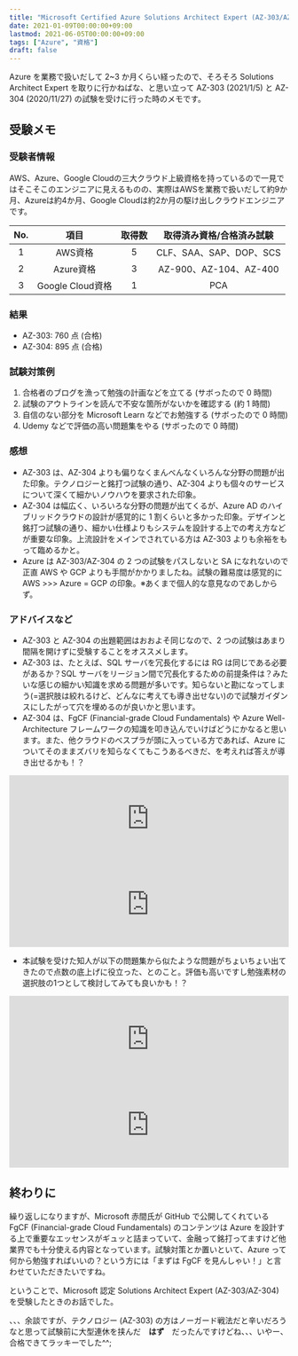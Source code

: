 ```yaml
---
title: "Microsoft Certified Azure Solutions Architect Expert (AZ-303/AZ-304) 受験メモ"
date: 2021-01-09T00:00:00+09:00
lastmod: 2021-06-05T00:00:00+09:00
tags: ["Azure", "資格"]
draft: false
---
```


Azure を業務で扱いだして 2~3 か月くらい経ったので、そろそろ Solutions Architect Expert を取りに行かねばな、と思い立って AZ-303 (2021/1/5) と AZ-304 (2020/11/27) の試験を受けに行った時のメモです。

## 受験メモ

### 受験者情報

AWS、Azure、Google Cloudの三大クラウド上級資格を持っているので一見ではそこそこのエンジニアに見えるものの、実際はAWSを業務で扱いだして約9か月、Azureは約4か月、Google Cloudは約2か月の駆け出しクラウドエンジニアです。

|No.|項目|取得数|取得済み資格/合格済み試験|
|:---:|:---:|:---:|:---:|
|1|AWS資格|5|CLF、SAA、SAP、DOP、SCS|
|2|Azure資格|3|AZ-900、AZ-104、AZ-400|
|3|Google Cloud資格|1|PCA|

### 結果

- AZ-303: 760 点 (合格)
- AZ-304: 895 点 (合格)

### 試験対策例

1. 合格者のブログを漁って勉強の計画などを立てる (サボったので 0 時間)
1. 試験のアウトラインを読んで不安な箇所がないかを確認する (約 1 時間)
1. 自信のない部分を Microsoft Learn などでお勉強する (サボったので 0 時間)
1. Udemy などで評価の高い問題集をやる (サボったので 0 時間)

### 感想

- AZ-303 は、AZ-304 よりも偏りなくまんべんなくいろんな分野の問題が出た印象。テクノロジーと銘打つ試験の通り、AZ-304 よりも個々のサービスについて深くて細かいノウハウを要求された印象。
- AZ-304 は幅広く、いろいろな分野の問題が出てくるが、Azure AD のハイブリッドクラウドの設計が感覚的に 1 割くらいと多かった印象。デザインと銘打つ試験の通り、細かい仕様よりもシステムを設計する上での考え方などが重要な印象。上流設計をメインでされている方は AZ-303 よりも余裕をもって臨めるかと。
- Azure は AZ-303/AZ-304 の 2 つの試験をパスしないと SA になれないので正直 AWS や GCP よりも手間がかかりましたね。試験の難易度は感覚的に AWS >>> Azure = GCP の印象。※あくまで個人的な意見なのであしからず。

### アドバイスなど

- AZ-303 と AZ-304 の出題範囲はおおよそ同じなので、2 つの試験はあまり間隔を開けずに受験することをオススメします。
- AZ-303 は、たとえば、SQL サーバを冗長化するには RG は同じである必要があるか？SQL サーバをリージョン間で冗長化するための前提条件は？みたいな感じの細かい知識を求める問題が多いです。知らないと勘になってしまう(=選択肢は絞れるけど、どんなに考えても導き出せない)ので試験ガイダンスにしたがって穴を埋めるのが良いかと思います。
- AZ-304 は、FgCF (Financial-grade Cloud Fundamentals) や Azure Well-Architecture フレームワークの知識を叩き込んでいけばどうにかなると思います。また、他クラウドのべスプラが頭に入っている方であれば、Azure についてそのままズバリを知らなくてもこうあるべきだ、を考えれば答えが導き出せるかも！？

<iframe class="hatenablogcard" style="width:100%;height:155px;max-width:680px;" src="https://hatenablog-parts.com/embed?url=https://github.com/nakamacchi/fgcf" frameborder="0" scrolling="no"></iframe>

<iframe class="hatenablogcard" style="width:100%;height:155px;max-width:680px;" src="https://hatenablog-parts.com/embed?url=https://docs.microsoft.com/ja-jp/azure/architecture/framework/" frameborder="0" scrolling="no"></iframe>

- 本試験を受けた知人が以下の問題集から似たような問題がちょいちょい出てきたので点数の底上げに役立った、とのこと。評価も高いですし勉強素材の選択肢の1つとして検討してみても良いかも！？

<iframe class="hatenablogcard" style="width:100%;height:155px;max-width:680px;" src="https://hatenablog-parts.com/embed?url=https://www.udemy.com/course/az-303-microsoft-azure-architect-technologies-practice-test/" frameborder="0" scrolling="no"></iframe>

<iframe class="hatenablogcard" style="width:100%;height:155px;max-width:680px;" src="https://hatenablog-parts.com/embed?url=https://www.udemy.com/course/az-304-azure-architect-design-practice-tests/" frameborder="0" scrolling="no"></iframe>

## 終わりに

繰り返しになりますが、Microsoft 赤間氏が GitHub で公開してくれている FgCF (Financial-grade Cloud Fundamentals) のコンテンツは Azure を設計する上で重要なエッセンスがギュッと詰まっていて、金融って銘打ってますけど他業界でも十分使える内容となっています。試験対策とか置いといて、Azure って何から勉強すればいいの？という方には「まずは FgCF を見んしゃい！」と言わせていただきたいですね。

ということで、Microsoft 認定 Solutions Architect Expert (AZ-303/AZ-304) を受験したときのお話でした。

、、、余談ですが、テクノロジー (AZ-303) の方はノーガード戦法だと辛いだろうなと思って試験前に大型連休を挟んだ　**はず**　だったんですけどね、、、いやー、合格できてラッキーでした^^;
